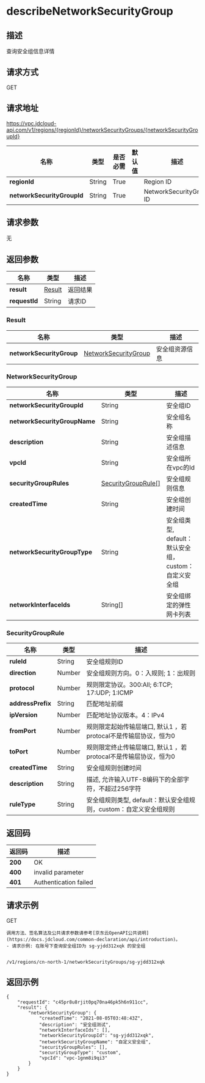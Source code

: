 # describeNetworkSecurityGroup


## 描述
查询安全组信息详情

## 请求方式
GET

## 请求地址
https://vpc.jdcloud-api.com/v1/regions/{regionId}/networkSecurityGroups/{networkSecurityGroupId}

|名称|类型|是否必需|默认值|描述|
|---|---|---|---|---|
|**regionId**|String|True| |Region ID|
|**networkSecurityGroupId**|String|True| |NetworkSecurityGroup ID|

## 请求参数
无


## 返回参数
|名称|类型|描述|
|---|---|---|
|**result**|[Result](#result)|返回结果|
|**requestId**|String|请求ID|

### <div id="Result">Result</div>
|名称|类型|描述|
|---|---|---|
|**networkSecurityGroup**|[NetworkSecurityGroup](#networksecuritygroup)|安全组资源信息|
### <div id="NetworkSecurityGroup">NetworkSecurityGroup</div>
|名称|类型|描述|
|---|---|---|
|**networkSecurityGroupId**|String|安全组ID|
|**networkSecurityGroupName**|String|安全组名称|
|**description**|String|安全组描述信息|
|**vpcId**|String|安全组所在vpc的Id|
|**securityGroupRules**|[SecurityGroupRule[]](#securitygrouprule)|安全组规则信息|
|**createdTime**|String|安全组创建时间|
|**networkSecurityGroupType**|String|安全组类型, default：默认安全组，custom：自定义安全组|
|**networkInterfaceIds**|String[]|安全组绑定的弹性网卡列表|
### <div id="SecurityGroupRule">SecurityGroupRule</div>
|名称|类型|描述|
|---|---|---|
|**ruleId**|String|安全组规则ID|
|**direction**|Number|安全组规则方向。0：入规则; 1：出规则|
|**protocol**|Number|规则限定协议。300:All; 6:TCP; 17:UDP; 1:ICMP|
|**addressPrefix**|String|匹配地址前缀|
|**ipVersion**|Number|匹配地址协议版本。4：IPv4|
|**fromPort**|Number|规则限定起始传输层端口, 默认1 ，若protocal不是传输层协议，恒为0|
|**toPort**|Number|规则限定终止传输层端口, 默认1 ，若protocal不是传输层协议，恒为0|
|**createdTime**|String|安全组规则创建时间|
|**description**|String|描述,​ 允许输入UTF-8编码下的全部字符，不超过256字符|
|**ruleType**|String|安全组规则类型, default：默认安全组规则，custom：自定义安全组规则|

## 返回码
|返回码|描述|
|---|---|
|**200**|OK|
|**400**|invalid parameter|
|**401**|Authentication failed|

## 请求示例
GET
```
调用方法、签名算法及公共请求参数请参考[京东云OpenAPI公共说明](https://docs.jdcloud.com/common-declaration/api/introduction)。
- 请求示例: 在账号下查询安全组ID为 sg-yjdd312xqk 的安全组


/v1/regions/cn-north-1/networkSecurityGroups/sg-yjdd312xqk

```

## 返回示例
```
{
    "requestId": "c45pr8u8rjit0pq70na46pk5h6n911cc", 
    "result": {
        "networkSecurityGroup": {
            "createdTime": "2021-08-05T03:48:43Z", 
            "description": "安全组测试", 
            "networkInterfaceIds": [], 
            "networkSecurityGroupId": "sg-yjdd312xqk", 
            "networkSecurityGroupName": "自定义安全组", 
            "securityGroupRules": [], 
            "securityGroupType": "custom", 
            "vpcId": "vpc-1gnm8i9qi3"
        }
    }
}
```
